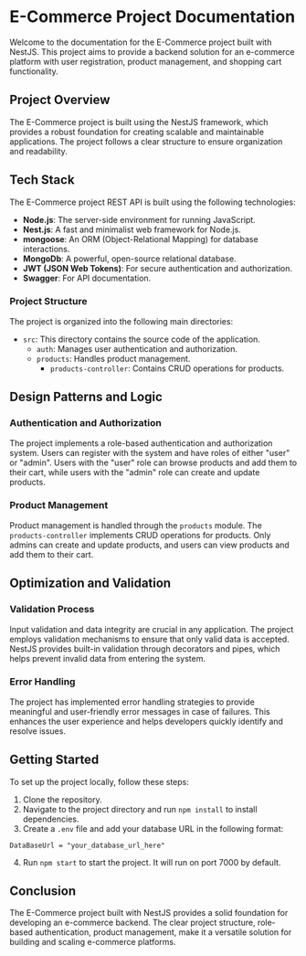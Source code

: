 # E-Commerce Project Documentation

Welcome to the documentation for the E-Commerce project built with NestJS. This project aims to provide a backend solution for an e-commerce platform with user registration, product management, and shopping cart functionality.

## Project Overview

The E-Commerce project is built using the NestJS framework, which provides a robust foundation for creating scalable and maintainable applications. The project follows a clear structure to ensure organization and readability.

## Tech Stack

The E-Commerce project REST API is built using the following technologies:

- **Node.js**: The server-side environment for running JavaScript.
- **Nest.js**: A fast and minimalist web framework for Node.js.
- **mongoose**: An ORM (Object-Relational Mapping) for database interactions.
- **MongoDb**: A powerful, open-source relational database.
- **JWT (JSON Web Tokens)**: For secure authentication and authorization.
- **Swagger**: For API documentation.

### Project Structure

The project is organized into the following main directories:

- `src`: This directory contains the source code of the application.
  - `auth`: Manages user authentication and authorization.
  - `products`: Handles product management.
    - `products-controller`: Contains CRUD operations for products.

## Design Patterns and Logic

### Authentication and Authorization

The project implements a role-based authentication and authorization system. Users can register with the system and have roles of either "user" or "admin". Users with the "user" role can browse products and add them to their cart, while users with the "admin" role can create and update products.

### Product Management

Product management is handled through the `products` module. The `products-controller` implements CRUD operations for products. Only admins can create and update products, and users can view products and add them to their cart.

## Optimization and Validation

### Validation Process

Input validation and data integrity are crucial in any application. The project employs validation mechanisms to ensure that only valid data is accepted. NestJS provides built-in validation through decorators and pipes, which helps prevent invalid data from entering the system.

### Error Handling

The project has implemented error handling strategies to provide meaningful and user-friendly error messages in case of failures. This enhances the user experience and helps developers quickly identify and resolve issues.

## Getting Started

To set up the project locally, follow these steps:

1. Clone the repository.
2. Navigate to the project directory and run `npm install` to install dependencies.
3. Create a `.env` file and add your database URL in the following format:

```
DataBaseUrl = "your_database_url_here"
```

4. Run `npm start` to start the project. It will run on port 7000 by default.

## Conclusion

The E-Commerce project built with NestJS provides a solid foundation for developing an e-commerce backend. The clear project structure, role-based authentication, product management, make it a versatile solution for building and scaling e-commerce platforms.
